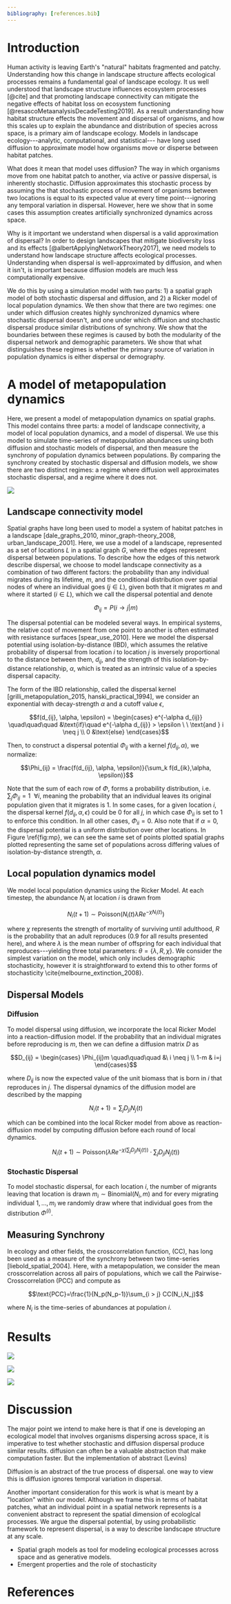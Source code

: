 ```yaml
---
bibliography: [references.bib]
---
```


# Introduction

Human activity is leaving Earth's "natural" habitats
fragmented and patchy. Understanding how this change in landscape structure affects
ecological processes remains a fundamental goal of landscape ecology. It us well
understood that landscape structure influences ecosystem processes [@cite] and
that promoting landscape connectivity can mitigate the negative effects of
habitat loss on ecosystem functioning [@resascoMetaanalysisDecadeTesting2019].
As a result understanding how habitat structure effects the movement and
dispersal of organisms, and how this scales up to explain the abundance and
distribution of species across space, is a primary aim of landscape ecology.
Models in landscape ecology---analytic, computational, and statistical--- have
long used diffusion to approximate model how organisms move or disperse between
habitat patches.

What does it mean that model uses diffusion? The way in which
organisms move from one habitat patch to another, via active or passive
dispersal, is inherently stochastic. Diffusion approximates this stochastic
process by assuming the that stochastic process of movement of organisms between
two locations is equal to its expected value at every time point---ignoring any
temporal variation in dispersal. However, here we show that in some cases this
assumption creates artificially synchronized dynamics across space.

Why is it important we understand when dispersal is a valid approximation of dispersal?
In order to design landscapes that mitigate biodiversity loss and its effects
[@albertApplyingNetworkTheory2017], we need models to understand how landscape
structure affects ecological processes. Understanding when dispersal is
well-approximated by diffusion, and when it isn't, is important because
diffusion models are much less computationally expensive.

We do this by using a simulation model with two parts: 1) a spatial graph model
of both stochastic dispersal and diffusion, and 2) a Ricker model of local
population dynamics. We then show that there are two regimes: one under which
diffusion creates highly synchronized dynamics where stochastic dispersal
doesn't, and one under which diffusion and stochastic dispersal produce similar
distributions of synchrony. We show that the boundaries between these regimes is
caused by both the modularity of the dispersal network and demographic
parameters. We show that what distinguishes these regimes is whether the primary
source of variation in population dynamics is either dispersal or demography.

# A model of metapopulation dynamics

Here, we present a model of metapopulation dynamics on spatial graphs.
This model contains three parts: a model of landscape connectivity, a model of
local population dynamics, and a model of dispersal. We use this model to
simulate time-series of metapopulation abundances using both diffusion and
stochastic models of dispersal, and then measure the synchrony of population
dynamics between populations. By comparing the synchrony created by stochastic
dispersal and diffusion models, we show there are two distinct regimes: a regime
where diffusion well approximates stochastic dispersal, and a regime where it
does not.

![](./figures/synchrony_example.png)


## Landscape connectivity model

Spatial graphs have long been used to model a system of habitat patches in a
landscape [dale_graphs_2010, minor_graph-theory_2008, urban_landscape_2001].
Here, we use a model of a landscape, represented as a set of locations $L$ in a
spatial graph $G$, where the edges represent dispersal between populations. To
describe how the edges of this network describe dispersal, we choose to model
landscape connectivity as a combination of two different factors: the
probability than any individual migrates during its lifetime, $m$, and the
conditional distribution over spatial nodes of where an individual goes ($j \in
L$), given both that it migrates $m$ and where it started ($i \in L$), which we
call the dispersal potential and denote

$$\Phi_{ij} =  P(i \to j | m)$$

The dispersal potential can be modeled several ways. In empirical systems, the
relative cost of movement from one point to another is often estimated with
resistance surfaces [spear_use_2010]. Here we model the dispersal potential
using isolation-by-distance (IBD), which assumes the relative probability of
dispersal from location $i$ to location $j$ is inversely proportional to the
distance between them, $d_{ij}$, and the strength of this isolation-by-distance
relationship, $\alpha$, which is treated as an intrinsic value of a species
dispersal capacity.

The form of the IBD relationship, called the dispersal kernel
[grilli_metapopulation_2015, hanski_practical_1994], we consider an
exponential with decay-strength $\alpha$ and a cutoff value $\epsilon$,

$$f(d_{ij}, \alpha, \epsilon) =  \begin{cases} e^{-\alpha d_{ij}}
\quad\quad\quad &\text{if}\quad e^{-\alpha d_{ij}} > \epsilon \ \ \text{and } i
\neq j \\   0 &\text{else} \end{cases}$$

Then, to construct a dispersal potential $\Phi_{ij}$ with a kernel $f(d_{ij},
\alpha)$,  we normalize:

$$\Phi_{ij} = \frac{f(d_{ij}, \alpha, \epsilon)}{\sum_k f(d_{ik},\alpha,
\epsilon)}$$

Note that the sum of each row of $\Phi$, forms a probability distribution, i.e.
$\sum_j \Phi_{ij} = 1 \ \ \forall i$, meaning the probability that an individual
leaves its original population given that it migrates is 1. In some cases, for a
given location $i$, the dispersal kernel $f(d_{ij}, \alpha, \epsilon)$ could be
$0$ for all $j$, in which case $\Phi_{ii}$ is set to $1$ to enforce this
condition. In all other cases, $\Phi_{ii}=0$. Also note that if $\alpha=0$, the
dispersal potential is a uniform distribution over other locations. In Figure
\ref{fig:mp}, we can see the same set of points plotted spatial graphs plotted
representing the same set of populations across differing values of
isolation-by-distance strength, $\alpha$.

## Local population dynamics model

We model local population dynamics using the Ricker Model. At each timestep, the
abundance $N_i$ at location $i$ is drawn from

$$N_i(t+1) \sim \text{Poisson}\bigg(N_i(t) \lambda R e^{- \chi N_i(t)}\bigg)$$

where $\chi$ represents the strength of mortality of surviving until adulthood,
$R$ is the probability that an adult reproduces ($0.9$ for all results presented
here), and where $\lambda$ is the mean number of offspring for each individual
that reproduces---yielding three total parameters: $\theta = \{\lambda, R, \chi
\}$.  We consider the simplest variation on the model, which only includes
demographic stochasticity, however it is straightforward to extend this to other
forms of stochasticity \cite{melbourne_extinction_2008}.


## Dispersal Models

### Diffusion

To model dispersal using diffusion, we incorporate the local Ricker Model into a
reaction-diffusion model. If the probability that an individual migrates before
reproducing is $m$, then we can define a diffusion matrix $D$ as

$$D_{ij} = \begin{cases} \Phi_{ij}m \quad\quad\quad &\ i \neq j \\ 1-m  & i=j \end{cases}$$

where $D_{ij}$ is now the expected value of the unit biomass that is born in $i$
that reproduces in $j$. The dispersal dynamics of the diffusion model are
described by the mapping

$$N_i(t+1) = \sum_j D_{ji} N_j(t)$$

which can be combined into the local Ricker model from above as
reaction-diffusion model by computing diffusion before each round of local
dynamics.

$$N_i(t+1) \sim \text{Poisson}\bigg( \lambda R e^{-\chi \big(\sum_j D_{ji}
N_j(t)\big)} \cdot \sum_j D_{ji} N_j(t) \bigg)$$

### Stochastic Dispersal

To model stochastic dispersal, for each location $i$, the number of migrants
leaving that location is drawn $m_{i} \sim \text{Binomial}(N_i, m)$ and for
every migrating individual $1, \dots, m_i$ we randomly draw where that
individual goes from the distribution $\Phi^{(i)}$.

## Measuring Synchrony

In ecology and other fields, the crosscorrelation function, \(CC\), has long
been used as a measure of the synchrony between two time-series
[liebold_spatial_2004]. Here, with a metapopulation, we consider the mean
crosscorrelation across all pairs of populations, which we call the
Pairwise-Crosscorrelation ($\text{PCC}$) and compute as

$$\text{PCC}=\frac{1}{N_p(N_p-1)}\sum_{i > j} CC(N_i,N_j)$$

where $N_i$ is the time-series of abundances at population $i$.

# Results

![](./figures/migration_gradient_panels.png)

![](./figures/connectivity_demography_lattice.png)

![](./figures/runtime.png)


# Discussion
The major point we intend to make here is that if one is developing an
ecological model that involves organisms dispersing across space, it is
imperative to test whether stochastic and diffusion dispersal produce similar
results. diffusion can often be a valuable abstraction that make computation
faster. But the implementation of abstract (Levins)

Diffusion is an abstract of the true process of dispersal. one way to view this is diffusion ignores temporal variation in dispersal.

Another important consideration for this work is what is meant by a "location" within
our model. Although we frame this in terms of habitat patches, what an individual point
in a spatial network represents is a convenient abstract to represent the spatial dimension
of ecologlcal processes. We argue the dispersal potential, by using probabilistic framework to
represent dispersal, is a way to describe landscape structure at any scale.

- Spatial graph models as tool for modeling ecological processes across space and as generative models.
- Emergent properties and the role of stochasticity

# References
